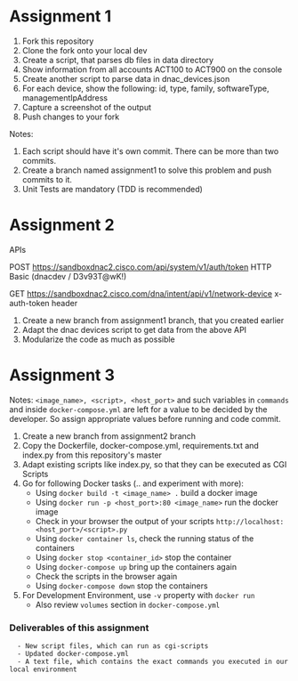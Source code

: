 
# Assignment 1

1. Fork this repository
2. Clone the fork onto your local dev
3. Create a script, that parses db files in data directory
4. Show information from all accounts ACT100 to ACT900 on the console
5. Create another script to parse data in dnac_devices.json
6. For each device, show the following:
      id, type, family, softwareType, managementIpAddress
7. Capture a screenshot of the output 
8. Push changes to your fork

Notes: 
1. Each script should have it's own commit. There can be more than two commits.
2. Create a branch named assignment1 to solve this problem and push commits to it.
3. Unit Tests are mandatory (TDD is recommended)


# Assignment 2

APIs

POST https://sandboxdnac2.cisco.com/api/system/v1/auth/token
HTTP Basic (dnacdev / D3v93T@wK!)

GET https://sandboxdnac2.cisco.com/dna/intent/api/v1/network-device
x-auth-token header 


1. Create a new branch from assignment1 branch, that you created earlier
2. Adapt the dnac devices script to get data from the above API
3. Modularize the code as much as possible


# Assignment 3

Notes: `<image_name>, <script>, <host_port>` and such variables in `commands` and inside `docker-compose.yml` are left for a value to be decided by the developer. So assign appropriate values before running and code commit.

1. Create a new branch from assignment2 branch
2. Copy the Dockerfile, docker-compose.yml, requirements.txt and index.py from this repository's master
3. Adapt existing scripts like index.py, so that they can be executed as CGI Scripts
4. Go for following Docker tasks (.. and experiment with more):
      - Using `docker build -t <image_name> .` build a docker image
      - Using `docker run -p <host_port>:80 <image_name>` run the docker image
      - Check in your browser the output of your scripts `http://localhost:<host_port>/<script>.py`
      - Using `docker container ls`, check the running status of the containers
      - Using `docker stop <container_id>` stop the container
      - Using `docker-compose up` bring up the containers again
      - Check the scripts in the browser again
      - Using `docker-compose down` stop the containers
5. For Development Environment, use `-v` property with `docker run`
      - Also review `volumes` section in `docker-compose.yml`

### Deliverables of this assignment
      - New script files, which can run as cgi-scripts
      - Updated docker-compose.yml
      - A text file, which contains the exact commands you executed in our local environment
 